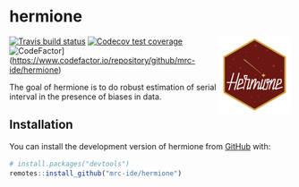 
<!-- README.md is generated from README.Rmd. Please edit that file -->

# hermione

<img src='man/figures/hermione_logo.png' align="right" height="138.5" />

<!-- badges: start -->

[![Travis build
status](https://travis-ci.org/mrc-ide/hermione.svg?branch=master)](https://travis-ci.org/mrc-ide/hermione)
[![Codecov test
coverage](https://codecov.io/gh/mrc-ide/hermione/branch/master/graph/badge.svg)](https://codecov.io/gh/mrc-ide/hermione?branch=master)
![CodeFactor](https://www.codefactor.io/repository/github/mrc-ide/hermione/badge)\](<https://www.codefactor.io/repository/github/mrc-ide/hermione>)
<!-- badges: end -->

The goal of hermione is to do robust estimation of serial interval in
the presence of biases in data.

## Installation

You can install the development version of hermione from
[GitHub](https://github.com/) with:

``` r
# install.packages("devtools")
remotes::install_github("mrc-ide/hermione")
```
